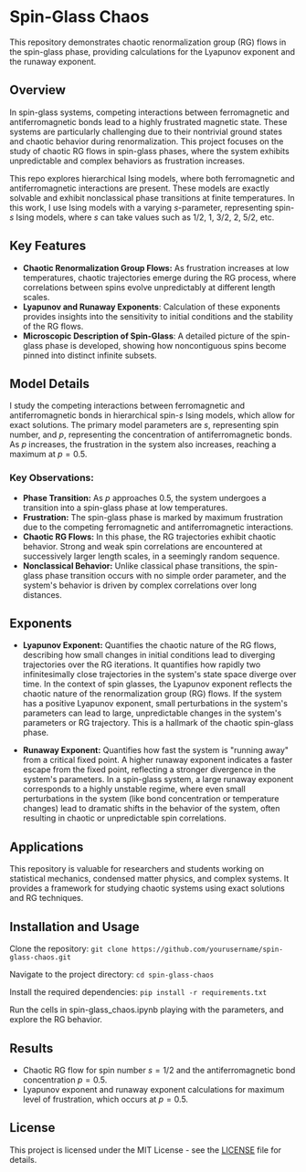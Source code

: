 # Spin-Glass Chaos

This repository demonstrates chaotic renormalization group (RG) flows in the spin-glass phase, providing calculations for the Lyapunov exponent and the runaway exponent.

## Overview

In spin-glass systems, competing interactions between ferromagnetic and antiferromagnetic bonds lead to a highly frustrated magnetic state. These systems are particularly challenging due to their nontrivial ground states and chaotic behavior during renormalization. This project focuses on the study of chaotic RG flows in spin-glass phases, where the system exhibits unpredictable and complex behaviors as frustration increases.

This repo explores hierarchical Ising models, where both ferromagnetic and antiferromagnetic interactions are present. These models are exactly solvable and exhibit nonclassical phase transitions at finite temperatures. In this work, I use Ising models with a varying $s$-parameter, representing spin-$s$ Ising models, where $s$ can take values such as $1/2$, $1$, $3/2$, $2$, $5/2$, etc.

## Key Features

- **Chaotic Renormalization Group Flows:** As frustration increases at low temperatures, chaotic trajectories emerge during the RG process, where correlations between spins evolve unpredictably at different length scales.
- **Lyapunov and Runaway Exponents**: Calculation of these exponents provides insights into the sensitivity to initial conditions and the stability of the RG flows.
- **Microscopic Description of Spin-Glass**: A detailed picture of the spin-glass phase is developed, showing how noncontiguous spins become pinned into distinct infinite subsets.

## Model Details

I study the competing interactions between ferromagnetic and antiferromagnetic bonds in hierarchical spin-$s$ Ising models, which allow for exact solutions. The primary model parameters are $s$, representing spin number, and $p$, representing the concentration of antiferromagnetic bonds. As $p$ increases, the frustration in the system also increases, reaching a maximum at $p=0.5$.

### Key Observations:

- **Phase Transition:** As $p$ approaches $0.5$, the system undergoes a transition into a spin-glass phase at low temperatures.
- **Frustration:** The spin-glass phase is marked by maximum frustration due to the competing ferromagnetic and antiferromagnetic interactions.
- **Chaotic RG Flows:** In this phase, the RG trajectories exhibit chaotic behavior. Strong and weak spin correlations are encountered at successively larger length scales, in a seemingly random sequence.
- **Nonclassical Behavior:** Unlike classical phase transitions, the spin-glass phase transition occurs with no simple order parameter, and the system's behavior is driven by complex correlations over long distances.

## Exponents

- **Lyapunov Exponent:** Quantifies the chaotic nature of the RG flows, describing how small changes in initial conditions lead to diverging trajectories over the RG iterations. It quantifies how rapidly two infinitesimally close trajectories in the system's state space diverge over time. In the context of spin glasses, the Lyapunov exponent reflects the chaotic nature of the renormalization group (RG) flows. If the system has a positive Lyapunov exponent, small perturbations in the system's parameters can lead to large, unpredictable changes in the system's parameters or RG trajectory. This is a hallmark of the chaotic spin-glass phase.

- **Runaway Exponent:** Quantifies how fast the system is "running away" from a critical fixed point. A higher runaway exponent indicates a faster escape from the fixed point, reflecting a stronger divergence in the system's parameters. In a spin-glass system, a large runaway exponent corresponds to a highly unstable regime, where even small perturbations in the system (like bond concentration or temperature changes) lead to dramatic shifts in the behavior of the system, often resulting in chaotic or unpredictable spin correlations.

## Applications

This repository is valuable for researchers and students working on statistical mechanics, condensed matter physics, and complex systems. It provides a framework for studying chaotic systems using exact solutions and RG techniques.

## Installation and Usage

Clone the repository:
`git clone https://github.com/yourusername/spin-glass-chaos.git`

Navigate to the project directory:
`cd spin-glass-chaos`

Install the required dependencies:
`pip install -r requirements.txt`

Run the cells in spin-glass_chaos.ipynb playing with the parameters, and explore the RG behavior.

## Results

- Chaotic RG flow for spin number $s=1/2$ and the antiferromagnetic bond concentration $p=0.5$.
- Lyapunov exponent and runaway exponent calculations for maximum level of frustration, which occurs at $p=0.5$.

## License

This project is licensed under the MIT License - see the [LICENSE](LICENSE) file for details.